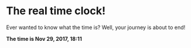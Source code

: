 # The real time clock!

Ever wanted to know what the time is? Well, your journey is about to end!

**The time is Nov 29, 2017, 18:11**